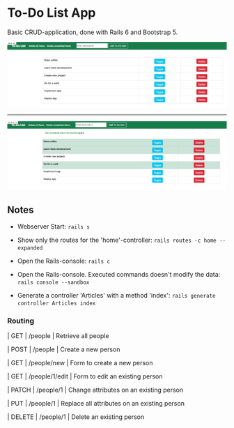 # To-Do List App

Basic CRUD-application, done with Rails 6 and Bootstrap 5.

<div style="text-align: center">
  <div><img src="./images/image_1.png" alt="screenshot 1" width="800" /></div>
  <hr />
  <div><img src="./images/image_2.png" alt="screenshot 2" width="800" /></div>
</div>

## Notes

- Webserver Start: `rails s`

- Show only the routes for the 'home'-controller: `rails routes -c home --expanded`

- Open the Rails-console: `rails c`

- Open the Rails-console. Executed commands doesn't modify the data: `rails console --sandbox`

- Generate a controller 'Articles' with a method 'index': `rails generate controller Articles index`

### Routing

| GET | /people | Retrieve all people

| POST | /people | Create a new person

| GET | /people/new | Form to create a new person

| GET | /people/1/edit | Form to edit an existing person

| PATCH | /people/1 | Change attributes on an existing person

| PUT | /people/1 | Replace all attributes on an existing person

| DELETE | /people/1 | Delete an existing person
